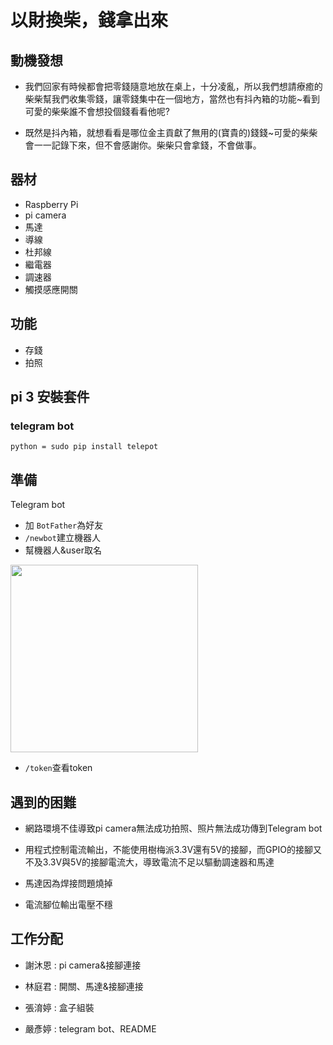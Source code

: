 # 以財換柴，錢拿出來

## 動機發想
* 我們回家有時候都會把零錢隨意地放在桌上，十分凌亂，所以我們想請療癒的柴柴幫我們收集零錢，讓零錢集中在一個地方，當然也有抖內箱的功能~看到可愛的柴柴誰不會想投個錢看看他呢?

* 既然是抖內箱，就想看看是哪位金主貢獻了無用的(寶貴的)錢錢~可愛的柴柴會一一記錄下來，但不會感謝你。柴柴只會拿錢，不會做事。

## 器材
* Raspberry Pi
* pi camera
* 馬達
* 導線
* 杜邦線
* 繼電器
* 調速器 
* 觸摸感應開關

## 功能
* 存錢
* 拍照

## pi 3  安裝套件

### telegram bot
```python = sudo pip install telepot```
## 準備
Telegram bot

* 加 `BotFather`為好友
* `/newbot`建立機器人
* 幫機器人&user取名
<img src = "https://i.imgur.com/jlsATOI.jpg" width = "300px">

* `/token`查看token 

## 遇到的困難
* 網路環境不佳導致pi camera無法成功拍照、照片無法成功傳到Telegram bot

* 用程式控制電流輸出，不能使用樹梅派3.3V還有5V的接腳，而GPIO的接腳又不及3.3V與5V的接腳電流大，導致電流不足以驅動調速器和馬達

* 馬達因為焊接問題燒掉

* 電流腳位輸出電壓不穩

## 工作分配
* 謝沐恩 : pi camera&接腳連接

* 林庭君 : 開關、馬達&接腳連接

* 張淯婷 : 盒子組裝

* 嚴彥婷 : telegram bot、README